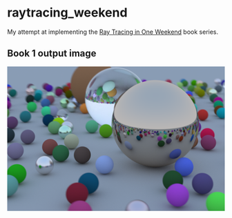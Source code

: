 # raytracing_weekend

My attempt at implementing the [Ray Tracing in One Weekend](https://raytracing.github.io/) book series.

## Book 1 output image

![](images/book1_final.png)
